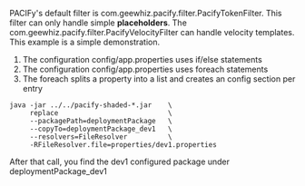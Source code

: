 PACIFy's default filter is com.geewhiz.pacify.filter.PacifyTokenFilter. This filter can only handle simple **placeholders**. The com.geewhiz.pacify.filter.PacifyVelocityFilter can handle velocity templates. This example is a simple demonstration.

1. The configuration config/app.properties uses if/else statements
1. The configuration config/app.properties uses foreach statements
1. The foreach splits a property into a list and creates an config section per entry

<b></b>

    java -jar ../../pacify-shaded-*.jar    \
         replace                           \
         --packagePath=deploymentPackage   \
         --copyTo=deploymentPackage_dev1   \
         --resolvers=FileResolver          \
         -RFileResolver.file=properties/dev1.properties
         
   
After that call, you find the dev1 configured package under deploymentPackage_dev1
  
   
